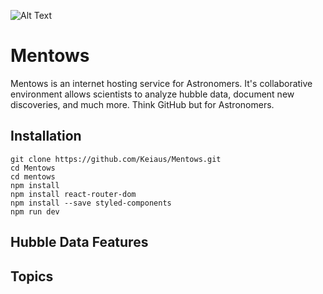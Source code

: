 ![Alt Text](src/assets/Mentows3.png)

# Mentows
Mentows is an internet hosting service for Astronomers. It's collaborative environment allows scientists to analyze hubble data, document new discoveries, and much more. Think GitHub but for Astronomers.

Installation
---
```
git clone https://github.com/Keiaus/Mentows.git
cd Mentows
cd mentows
npm install
npm install react-router-dom
npm install --save styled-components
npm run dev
```

Hubble Data Features
--- 
Topics 
---
